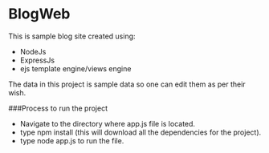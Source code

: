 # BlogWeb

This is sample blog site created using:
- NodeJs
- ExpressJs
- ejs template engine/views engine

The data in this project is sample data so one can edit them as per their wish.

###Process to run the project
- Navigate to the directory where app.js file is located.
- type npm install (this will download all the dependencies for the project).
- type node app.js to run the file.
